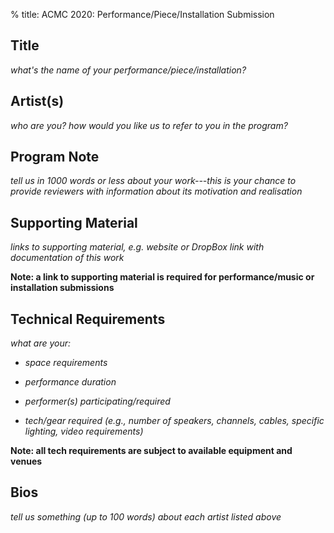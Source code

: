 % title: ACMC 2020: Performance/Piece/Installation Submission

## Title

_what's the name of your performance/piece/installation?_

## Artist(s)

_who are you? how would you like us to refer to you in the program?_

## Program Note

_tell us in 1000 words or less about your work---this is your chance to provide
reviewers with information about its motivation and realisation_

## Supporting Material

_links to supporting material, e.g. website or DropBox link with documentation
of this work_

**Note: a link to supporting material is required for performance/music or
installation submissions**

## Technical Requirements

_what are your:_

- _space requirements_

- _performance duration_

- _performer(s) participating/required_

- _tech/gear required (e.g., number of speakers, channels, cables, specific lighting, video requirements)_

**Note: all tech requirements are subject to available equipment and
venues**

## Bios

_tell us something (up to 100 words) about each artist listed above_

